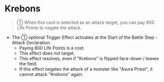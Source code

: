 # Krebons

> ① When this card is selected as an attack target, you can pay 800 Life Points to negate the attack.

*   The ① optional Trigger Effect activates at the Start of the Battle Step - Attack Declaration.
    *   Paying 800 Life Points is a cost.
    *   This effect does not target.
    *   This effect resolves, even if "Krebons" is flipped face-down / leaves the field.
    *   If this effect negates the attack of a monster like "Asura Priest", it cannot attack "Krebons" again.
